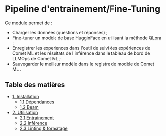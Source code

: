 # Pipeline d'entrainement/Fine-Tuning   

Ce module permet de : 
- Charger les données (questions et réponses) ;
- Fine-tuner un modèle de base HugginFace en utilisant la méthode QLora ;
- Enregistrer les experiences dans l'outil de suivi des expériences de Comet ML et les résultats de l'inférence dans le tableau de bord de LLMOps de Comet ML ;
- Sauvegarder le meilleur modèle dans le registre de modèle de Comet ML .   

## Table des matières  

- [1. Installation](#1-install)
    - [1.1 Dépendances](#1.1-dependancies)
    - [1.2 Beam](#1.2-beam)
- [2. Utilisation](#2-usage)
    - [2.1 Entrainement](#2.1-train)
    - [2.2 Inférence](#2.2-inference)
    - [2.3 Linting & formatage](#2.3-linting--formatting)
